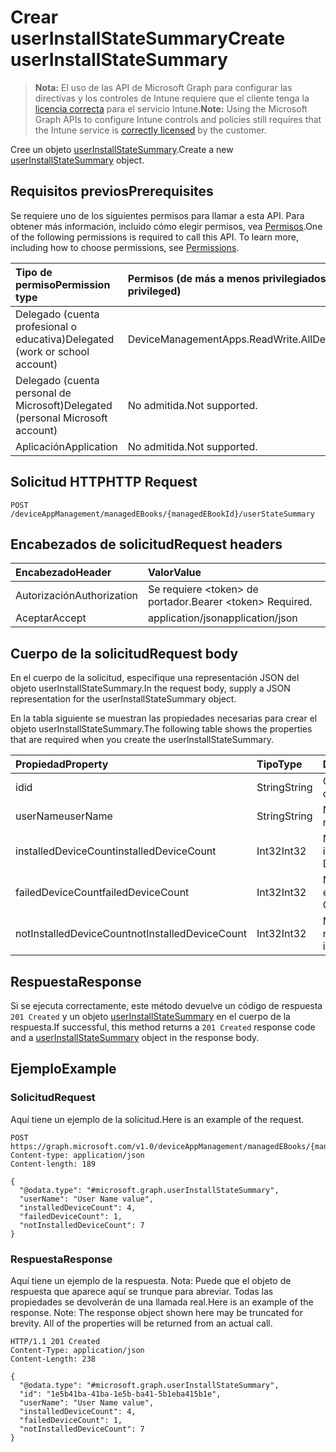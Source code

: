# <a name="create-userinstallstatesummary"></a><span data-ttu-id="03851-101">Crear userInstallStateSummary</span><span class="sxs-lookup"><span data-stu-id="03851-101">Create userInstallStateSummary</span></span>

> <span data-ttu-id="03851-102">**Nota:** El uso de las API de Microsoft Graph para configurar las directivas y los controles de Intune requiere que el cliente tenga la [licencia correcta](https://go.microsoft.com/fwlink/?linkid=839381) para el servicio Intune.</span><span class="sxs-lookup"><span data-stu-id="03851-102">**Note:** Using the Microsoft Graph APIs to configure Intune controls and policies still requires that the Intune service is [correctly licensed](https://go.microsoft.com/fwlink/?linkid=839381) by the customer.</span></span>

<span data-ttu-id="03851-103">Cree un objeto [userInstallStateSummary](../resources/intune_books_userinstallstatesummary.md).</span><span class="sxs-lookup"><span data-stu-id="03851-103">Create a new [userInstallStateSummary](../resources/intune_books_userinstallstatesummary.md) object.</span></span>
## <a name="prerequisites"></a><span data-ttu-id="03851-104">Requisitos previos</span><span class="sxs-lookup"><span data-stu-id="03851-104">Prerequisites</span></span>
<span data-ttu-id="03851-p101">Se requiere uno de los siguientes permisos para llamar a esta API. Para obtener más información, incluido cómo elegir permisos, vea [Permisos](../../../concepts/permissions_reference.md).</span><span class="sxs-lookup"><span data-stu-id="03851-p101">One of the following permissions is required to call this API. To learn more, including how to choose permissions, see [Permissions](../../../concepts/permissions_reference.md).</span></span>

|<span data-ttu-id="03851-107">Tipo de permiso</span><span class="sxs-lookup"><span data-stu-id="03851-107">Permission type</span></span>|<span data-ttu-id="03851-108">Permisos (de más a menos privilegiados)</span><span class="sxs-lookup"><span data-stu-id="03851-108">Permissions (from most to least privileged)</span></span>|
|:---|:---|
|<span data-ttu-id="03851-109">Delegado (cuenta profesional o educativa)</span><span class="sxs-lookup"><span data-stu-id="03851-109">Delegated (work or school account)</span></span>|<span data-ttu-id="03851-110">DeviceManagementApps.ReadWrite.All</span><span class="sxs-lookup"><span data-stu-id="03851-110">DeviceManagementApps.ReadWrite.All</span></span>|
|<span data-ttu-id="03851-111">Delegado (cuenta personal de Microsoft)</span><span class="sxs-lookup"><span data-stu-id="03851-111">Delegated (personal Microsoft account)</span></span>|<span data-ttu-id="03851-112">No admitida.</span><span class="sxs-lookup"><span data-stu-id="03851-112">Not supported.</span></span>|
|<span data-ttu-id="03851-113">Aplicación</span><span class="sxs-lookup"><span data-stu-id="03851-113">Application</span></span>|<span data-ttu-id="03851-114">No admitida.</span><span class="sxs-lookup"><span data-stu-id="03851-114">Not supported.</span></span>|

## <a name="http-request"></a><span data-ttu-id="03851-115">Solicitud HTTP</span><span class="sxs-lookup"><span data-stu-id="03851-115">HTTP Request</span></span>
<!-- {
  "blockType": "ignored"
}
-->
``` http
POST /deviceAppManagement/managedEBooks/{managedEBookId}/userStateSummary
```

## <a name="request-headers"></a><span data-ttu-id="03851-116">Encabezados de solicitud</span><span class="sxs-lookup"><span data-stu-id="03851-116">Request headers</span></span>
|<span data-ttu-id="03851-117">Encabezado</span><span class="sxs-lookup"><span data-stu-id="03851-117">Header</span></span>|<span data-ttu-id="03851-118">Valor</span><span class="sxs-lookup"><span data-stu-id="03851-118">Value</span></span>|
|:---|:---|
|<span data-ttu-id="03851-119">Autorización</span><span class="sxs-lookup"><span data-stu-id="03851-119">Authorization</span></span>|<span data-ttu-id="03851-120">Se requiere &lt;token&gt; de portador.</span><span class="sxs-lookup"><span data-stu-id="03851-120">Bearer &lt;token&gt; Required.</span></span>|
|<span data-ttu-id="03851-121">Aceptar</span><span class="sxs-lookup"><span data-stu-id="03851-121">Accept</span></span>|<span data-ttu-id="03851-122">application/json</span><span class="sxs-lookup"><span data-stu-id="03851-122">application/json</span></span>|

## <a name="request-body"></a><span data-ttu-id="03851-123">Cuerpo de la solicitud</span><span class="sxs-lookup"><span data-stu-id="03851-123">Request body</span></span>
<span data-ttu-id="03851-124">En el cuerpo de la solicitud, especifique una representación JSON del objeto userInstallStateSummary.</span><span class="sxs-lookup"><span data-stu-id="03851-124">In the request body, supply a JSON representation for the userInstallStateSummary object.</span></span>

<span data-ttu-id="03851-125">En la tabla siguiente se muestran las propiedades necesarias para crear el objeto userInstallStateSummary.</span><span class="sxs-lookup"><span data-stu-id="03851-125">The following table shows the properties that are required when you create the userInstallStateSummary.</span></span>

|<span data-ttu-id="03851-126">Propiedad</span><span class="sxs-lookup"><span data-stu-id="03851-126">Property</span></span>|<span data-ttu-id="03851-127">Tipo</span><span class="sxs-lookup"><span data-stu-id="03851-127">Type</span></span>|<span data-ttu-id="03851-128">Descripción</span><span class="sxs-lookup"><span data-stu-id="03851-128">Description</span></span>|
|:---|:---|:---|
|<span data-ttu-id="03851-129">id</span><span class="sxs-lookup"><span data-stu-id="03851-129">id</span></span>|<span data-ttu-id="03851-130">String</span><span class="sxs-lookup"><span data-stu-id="03851-130">String</span></span>|<span data-ttu-id="03851-131">Clave de la entidad.</span><span class="sxs-lookup"><span data-stu-id="03851-131">Key of the entity.</span></span>|
|<span data-ttu-id="03851-132">userName</span><span class="sxs-lookup"><span data-stu-id="03851-132">userName</span></span>|<span data-ttu-id="03851-133">String</span><span class="sxs-lookup"><span data-stu-id="03851-133">String</span></span>|<span data-ttu-id="03851-134">Nombre de usuario.</span><span class="sxs-lookup"><span data-stu-id="03851-134">User name.</span></span>|
|<span data-ttu-id="03851-135">installedDeviceCount</span><span class="sxs-lookup"><span data-stu-id="03851-135">installedDeviceCount</span></span>|<span data-ttu-id="03851-136">Int32</span><span class="sxs-lookup"><span data-stu-id="03851-136">Int32</span></span>|<span data-ttu-id="03851-137">Número de dispositivos instalados.</span><span class="sxs-lookup"><span data-stu-id="03851-137">Installed Device Count.</span></span>|
|<span data-ttu-id="03851-138">failedDeviceCount</span><span class="sxs-lookup"><span data-stu-id="03851-138">failedDeviceCount</span></span>|<span data-ttu-id="03851-139">Int32</span><span class="sxs-lookup"><span data-stu-id="03851-139">Int32</span></span>|<span data-ttu-id="03851-140">Número de dispositivos erróneos.</span><span class="sxs-lookup"><span data-stu-id="03851-140">Failed Device Count.</span></span>|
|<span data-ttu-id="03851-141">notInstalledDeviceCount</span><span class="sxs-lookup"><span data-stu-id="03851-141">notInstalledDeviceCount</span></span>|<span data-ttu-id="03851-142">Int32</span><span class="sxs-lookup"><span data-stu-id="03851-142">Int32</span></span>|<span data-ttu-id="03851-143">Número de dispositivos no instalados.</span><span class="sxs-lookup"><span data-stu-id="03851-143">Not installed device count.</span></span>|



## <a name="response"></a><span data-ttu-id="03851-144">Respuesta</span><span class="sxs-lookup"><span data-stu-id="03851-144">Response</span></span>
<span data-ttu-id="03851-145">Si se ejecuta correctamente, este método devuelve un código de respuesta `201 Created` y un objeto [userInstallStateSummary](../resources/intune_books_userinstallstatesummary.md) en el cuerpo de la respuesta.</span><span class="sxs-lookup"><span data-stu-id="03851-145">If successful, this method returns a `201 Created` response code and a [userInstallStateSummary](../resources/intune_books_userinstallstatesummary.md) object in the response body.</span></span>

## <a name="example"></a><span data-ttu-id="03851-146">Ejemplo</span><span class="sxs-lookup"><span data-stu-id="03851-146">Example</span></span>
### <a name="request"></a><span data-ttu-id="03851-147">Solicitud</span><span class="sxs-lookup"><span data-stu-id="03851-147">Request</span></span>
<span data-ttu-id="03851-148">Aquí tiene un ejemplo de la solicitud.</span><span class="sxs-lookup"><span data-stu-id="03851-148">Here is an example of the request.</span></span>
``` http
POST https://graph.microsoft.com/v1.0/deviceAppManagement/managedEBooks/{managedEBookId}/userStateSummary
Content-type: application/json
Content-length: 189

{
  "@odata.type": "#microsoft.graph.userInstallStateSummary",
  "userName": "User Name value",
  "installedDeviceCount": 4,
  "failedDeviceCount": 1,
  "notInstalledDeviceCount": 7
}
```

### <a name="response"></a><span data-ttu-id="03851-149">Respuesta</span><span class="sxs-lookup"><span data-stu-id="03851-149">Response</span></span>
<span data-ttu-id="03851-p102">Aquí tiene un ejemplo de la respuesta. Nota: Puede que el objeto de respuesta que aparece aquí se trunque para abreviar. Todas las propiedades se devolverán de una llamada real.</span><span class="sxs-lookup"><span data-stu-id="03851-p102">Here is an example of the response. Note: The response object shown here may be truncated for brevity. All of the properties will be returned from an actual call.</span></span>
``` http
HTTP/1.1 201 Created
Content-Type: application/json
Content-Length: 238

{
  "@odata.type": "#microsoft.graph.userInstallStateSummary",
  "id": "1e5b41ba-41ba-1e5b-ba41-5b1eba415b1e",
  "userName": "User Name value",
  "installedDeviceCount": 4,
  "failedDeviceCount": 1,
  "notInstalledDeviceCount": 7
}
```



